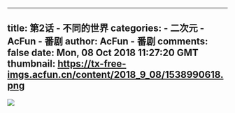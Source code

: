 
---
title: 第2话 - 不同的世界
categories: 
    - 二次元
    - AcFun - 番剧
author: AcFun - 番剧
comments: false
date: Mon, 08 Oct 2018 11:27:20 GMT
thumbnail: https://tx-free-imgs.acfun.cn/content/2018_9_08/1538990618.png
---

<div>   
<img src="https://tx-free-imgs.acfun.cn/content/2018_9_08/1538990618.png" referrerpolicy="no-referrer">  
</div>
            